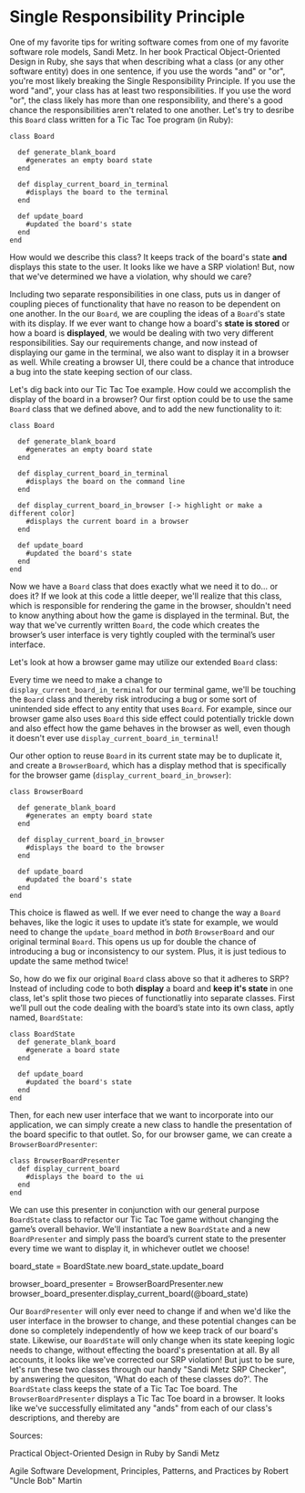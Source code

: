 Single Responsibility Principle
===============================
One of my favorite tips for writing software comes from one of my favorite software role models, Sandi Metz. In her book Practical Object-Oriented Design in Ruby, she says that when describing what a class (or any other software entity) does in one sentence, if you use the words "and" or "or", you're most likely breaking the Single Responsibility Principle. If you use the word "and", your class has at least two responsibilities. If you use the word "or", the class likely has more than one responsibility, and there's a good chance the responsibilities aren't related to one another.  Let's try to desribe this ```Board``` class written for a Tic Tac Toe program (in Ruby):

```
class Board

  def generate_blank_board
    #generates an empty board state
  end

  def display_current_board_in_terminal
    #displays the board to the terminal
  end

  def update_board
    #updated the board's state
  end
end
```

How would we describe this class?  It keeps track of the board's state **and** displays this state to the user. It looks like we have a SRP violation! But, now that we've determined we have a violation, why should we care?

Including two separate responsibilities in one class, puts us in danger of
coupling pieces of functionality that have no reason to be dependent on one another. In the our ```Board```, we are coupling the ideas of a ```Board```'s state with its display. If we ever want to change how a board's **state is stored** or how a board is **displayed**, we would be dealing with two very different responsibilities.  Say our requirements change, and now instead of displaying our game in the terminal, we also want to display it in a browser as well. While creating a browser UI, there could be a chance that introduce a bug into the state keeping section of our class. 

Let's dig back into our Tic Tac Toe example.  How could we accomplish the display of the board in a browser? Our first option could be to use the same ```Board``` class that we defined above, and to add the new functionality to it:

```
class Board

  def generate_blank_board
    #generates an empty board state
  end

  def display_current_board_in_terminal
    #displays the board on the command line
  end

  def display_current_board_in_browser [-> highlight or make a
different color]
    #displays the current board in a browser
  end

  def update_board
    #updated the board's state
  end
end
```

Now we have a ```Board``` class that does exactly what we need it to do… or does it?  If we look at this code a little deeper, we'll realize that this class, which is responsible for rendering the game in the browser, shouldn't need to know anything about how the game is displayed in the terminal. But, the way that we've currently written ```Board```, the code which creates the browser’s user interface is very tightly coupled with the terminal’s user interface.

Let's look at how a browser game may utilize our extended ```Board``` class:

<!-- class BrowserGame
  def play_the_game
    board = Board.new
    board.display_current_board_in_browser

    #other game logic
  end
end

And a terminal game may look something like this:

class TerminalGame
  def play_the_game
    board = Board.new
    board.display_current_board_in_terminal

    #other game logic
  end
end -->

Every time we need to make a change to ```display_current_board_in_terminal``` for our terminal game, we'll be touching the ```Board``` class and thereby risk introducing a bug or some sort of unintended side effect to any entity that uses ```Board```.  For example, since our browser game also uses ```Board``` this side effect could potentially trickle down and also effect how the game behaves in the browser as well, even though it doesn't ever use ```display_current_board_in_terminal```!

Our other option to reuse ```Board``` in its current state may be to duplicate it, and create a ```BrowserBoard```, which has a display method that is specifically for the browser game (```display_current_board_in_browser```):

```
class BrowserBoard

  def generate_blank_board
    #generates an empty board state
  end

  def display_current_board_in_browser
    #displays the board to the browser
  end

  def update_board
    #updated the board's state
  end
end
```

This choice is flawed as well. If we ever need to change the way a ```Board``` behaves, like the logic it uses to update it’s state for example, we would need to change the ```update_board``` method in *both* ```BrowserBoard``` and our original terminal ```Board```.  This opens us up for double the chance of introducing a bug or inconsistency to our system. Plus, it is just tedious to update the same method twice!

So, how do we fix our original ```Board``` class above so that it adheres to SRP? Instead of including code to both **display** a board and **keep it's state** in one class, let's split those two pieces of functionatliy into separate classes. First we’ll pull out the code dealing with the board’s state into its own class, aptly named, ```BoardState```:

```
class BoardState
  def generate_blank_board
    #generate a board state
  end

  def update_board
    #updated the board's state
  end
end
```

Then, for each new user interface that we want to incorporate into our application, we can simply create a new class to handle the presentation of the board specific to that outlet. So, for our browser game, we can create a ```BrowserBoardPresenter```:

```
class BrowserBoardPresenter
  def display_current_board
    #displays the board to the ui
  end
end
```

We can use this presenter in conjunction with our general purpose ```BoardState``` class to refactor our Tic Tac Toe game without changing the game’s overall behavior. We'll instantiate a new ```BoardState```  and a new ```BoardPresenter``` and simply pass the board’s current state to the presenter every time we want to display it, in whichever outlet we choose!

board_state = BoardState.new
board_state.update_board

browser_board_presenter = BrowserBoardPresenter.new
browser_board_presenter.display_current_board(@board_state)

Our ```BoardPresenter``` will only ever need to change if and when we'd like the user interface in the browser to change, and these potential changes can be done so completely independently of how we keep track of our board's state. Likewise, our ```BoardState``` will only change when its state keeping logic needs to change, without effecting the board's presentation at all. By all accounts, it looks like we've corrected our SRP violation! But just to be sure, let's run these two classes through our handy "Sandi Metz SRP Checker", by answering the quesiton, 'What do each of these classes do?'. The ```BoardState``` class keeps the state of a Tic Tac Toe board. The ```BrowserBoardPresenter``` displays a Tic Tac Toe board in a browser. It looks like we've successfully elimitated any "ands" from each of our class's descriptions, and thereby are


Sources:

Practical Object-Oriented Design in Ruby by Sandi Metz

Agile Software Development, Principles, Patterns, and Practices by Robert "Uncle Bob" Martin


